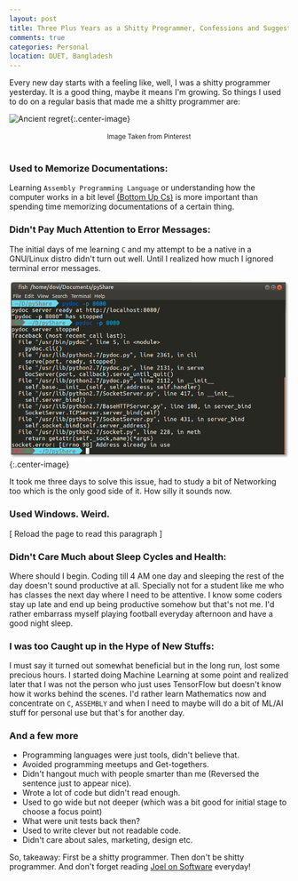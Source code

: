 ```yaml
---
layout: post
title: Three Plus Years as a Shitty Programmer, Confessions and Suggestions
comments: true
categories: Personal
location: DUET, Bangladesh
---
```


Every new day starts with a feeling like, well, I was a shitty programmer yesterday. It is a good thing, maybe it means I'm growing. So things I used to do on a regular basis that made me a shitty programmer are:

![Ancient regret](https://i.pinimg.com/originals/6f/69/08/6f69083af0815a0e467c6ff503efd735.jpg){:.center-image}
<center> <small>Image Taken from Pinterest</small> </center> <br>

### Used to Memorize Documentations:
Learning `Assembly Programming Language` or understanding how the computer works in a bit level <a href="https://www.bottomupcs.com/" target="_blank">(Bottom Up Cs)</a> is more important than spending time memorizing documentations of a certain thing.

### Didn't Pay Much Attention to Error Messages:
The initial days of me learning `C` and my attempt to be a native in a GNU/Linux distro didn't turn out well. Until I realized how much I ignored terminal error messages.

![pydoc Error](/post_images/2018/Oct/pydoc_error.png){:.center-image}

It took me three days to solve this issue, had to study a bit of Networking too which is the only good side of it. How silly it sounds now.

### Used Windows. Weird.
[ Reload the page to read this paragraph ]

### Didn't Care Much about Sleep Cycles and Health:
Where should I begin. Coding till 4 AM one day and sleeping the rest of the day doesn't sound productive at all. Specially not for a student like  me who has classes the next day where I need to be attentive. I know some coders stay up late and end up being productive somehow but that's not me. I'd rather embarrass myself playing football everyday afternoon and have a good night sleep.

### I was too Caught up in the Hype of New Stuffs:
I must say it turned out somewhat beneficial but in the long run, lost some precious hours. I started doing Machine Learning at some point and realized later that I was not the person who just uses TensorFlow but doesn't know how it works behind the scenes. I'd rather learn Mathematics now and concentrate on `C`, `ASSEMBLY` and when I need to maybe will do a bit of ML/AI stuff for personal use but that's for another day.

### And a few more
* Programming languages were just tools, didn't believe that.
* Avoided programming meetups and Get-togethers.
* Didn't hangout much with people smarter than me (Reversed the sentence just to appear nice).
* Wrote a lot of code but didn't read enough.
* Used to go wide but not deeper (which was a bit good for initial stage to choose a focus point)
* What were unit tests back then?
* Used to write clever but not readable code.
* Didn't care about sales, marketing, design etc.

So, takeaway: First be a shitty programmer. Then don't be shitty programmer. And don't forget reading <a href="https://www.joelonsoftware.com" target="_blank">Joel on Software</a> everyday!
